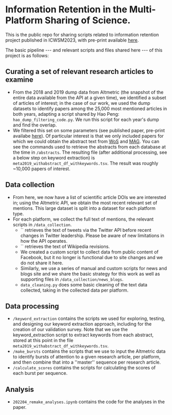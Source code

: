 # Information Retention in the Multi-Platform Sharing of Science.
This is the public repo for sharing scripts related to information retention project published in ICWSM2023, with pre-print available [here](https://arxiv.org/abs/2207.13815).

The basic pipeline --- and relevant scripts and files shared here --- of this project is as follows:

## Curating a set of relevant research articles to examine
* From the 2018 and 2019 dump data from Altmetric (the snapshot of the entire data available from the API at a given time), we identified a subset of articles of interest; in the case of our work, we used the dump datasets to identify papers among the 25,000 most mentioned articles in both years, adapting a script shared by Hao Peng: `hao_dump_filtering_code.py`. We run this script for each year's dump and find the overlap. 
* We filtered this set on some parameters (see published paper, pre-print availabe [here](https://arxiv.org/abs/2207.13815)). Of particular interest is that we only included papers for which we could obtain the abstract text from [WoS](https://clarivate.com/webofsciencegroup/solutions/web-of-science/) and [MAG](https://microsoft.com/en-us/research/project/microsoft-academic-graph/). You can see the commands used to retrieve the abstracts from each database at the time in `/abstracts`. The resulting file (after additional processing, see a below step on keyword extraction) is `meta2019_withabstract_df_withkeywords.tsv`. The result was roughly ~10,000 papers of interest.

## Data collection
* From here, we now have a list of scientific article DOIs we are interested in; using the Altmetric API, we obtain the most recent relevant set of mentions. This large dataset is split into a dataset for each platform type.
* For each platform, we collect the full text of mentions, the relevant scripts in `/data_collection`.
    * `` retrieves the text of tweets via the Twitter API before recent changes in Twitter leadership. Please be aware of new limitations in how the API operates.
    * `` retrieves the text of Wikipedia revisions.
    * We created a custom script to collect data from public content of Facebook, but it no longer is functional due to site changes and we do not share it here. 
    * Similarly, we use a series of manual and custom scripts for news and blogs site and we share the basic strategy for this work as well as supporting files in `/data_collection/news_blogs`.
    * `data_cleaning.py` does some basic cleaning of the text data collected, taking in the collected data per platform.

## Data processing
* `/keyword_extraction` contains the scripts we used for exploring, testing, and designing our keyword extraction approach, including for the creation of our validation survey. Note that we use the keyword_extraction script to extract keywords from each abstract, stored at this point in the file `meta2019_withabstract_df_withkeywords.tsv`.
* `/make_bursts` contains the scripts that we use to input the Altmetric data to identify bursts of attention to a given research article, per platform, and then combine that into a ''master'' sequence per research article.
* `/calculate_scores` contains the scripts for calculating the scores of each burst per sequence.

## Analysis
* `202204_remake_analyses.ipynb` contains the code for the analyses in the paper.



